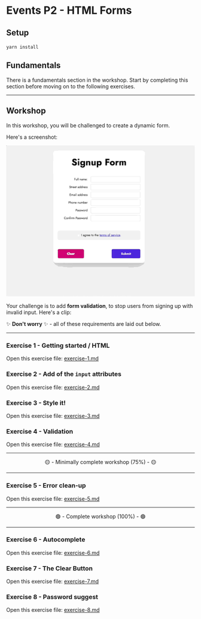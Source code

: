 # Events P2 - HTML Forms

## Setup

```
yarn install
```

## Fundamentals

There is a fundamentals section in the workshop. Start by completing this section before moving on to the following exercises.

---

## Workshop

In this workshop, you will be challenged to create a dynamic form.

Here's a screenshot:

![Walkthrough of all validations](./__lecture/assets/validations.gif)

Your challenge is to add **form validation**, to stop users from signing up with invalid input. Here's a clip:

✨ **Don't worry** ✨ - all of these requirements are laid out below.

---

### Exercise 1 - Getting started / HTML

Open this exercise file: [exercise-1.md](__workshop/_readme-files/exercise-1.md)

### Exercise 2 - Add of the `input` attributes

Open this exercise file: [exercise-2.md](__workshop/_readme-files/exercise-2.md)

### Exercise 3 - Style it!

Open this exercise file: [exercise-3.md](__workshop/_readme-files/exercise-3.md)

### Exercise 4 - Validation

Open this exercise file: [exercise-4.md](__workshop/_readme-files/exercise-4.md)

---

<center>🟡 - Minimally complete workshop (75%) - 🟡</center>

---

### Exercise 5 - Error clean-up

Open this exercise file: [exercise-5.md](__workshop/_readme-files/exercise-5.md)

---

<center>🟢 - Complete workshop (100%) - 🟢</center>

---

### Exercise 6 - Autocomplete

Open this exercise file: [exercise-6.md](__workshop/_readme-files/exercise-6.md)

### Exercise 7 - The Clear Button

Open this exercise file: [exercise-7.md](__workshop/_readme-files/exercise-7.md)

### Exercise 8 - Password suggest

Open this exercise file: [exercise-8.md](__workshop/_readme-files/exercise-8.md)

